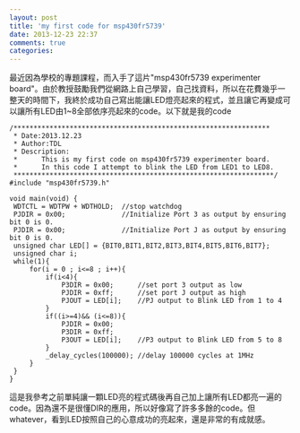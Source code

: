 ```yaml
---
layout: post
title: 'my first code for msp430fr5739'
date: 2013-12-23 22:37
comments: true
categories: 
---
```

最近因為學校的專題課程，而入手了這片"msp430fr5739 experimenter board"。由於教授鼓勵我們從網路上自己學習，自己找資料，所以在花費幾乎一整天的時間下，我終於成功自己寫出能讓LED燈亮起來的程式，並且讓它再變成可以讓所有LED由1~8全部依序亮起來的code。以下就是我的code
<!--more-->
	/****************************************************************
	 * Date:2013.12.23
	 * Author:TDL
	 * Description:
	 * 		This is my first code on msp430fr5739 experimenter board.
	 * 		In this code I attempt to blink the LED from LED1 to LED8.
	 *****************************************************************/
	#include "msp430fr5739.h"
	
	void main(void) {
	 WDTCTL = WDTPW + WDTHOLD;  //stop watchdog
	 PJDIR = 0x00; 				//Initialize Port 3 as output by ensuring bit 0 is 0.
	 PJDIR = 0x00; 				//Initialize Port J as output by ensuring bit 0 is 0.
	 unsigned char LED[] = {BIT0,BIT1,BIT2,BIT3,BIT4,BIT5,BIT6,BIT7};
	 unsigned char i;
	 while(1){
		 for(i = 0 ; i<=8 ; i++){
			 if(i<4){
				 P3DIR = 0x00; 		//set port 3 output as low
				 PJDIR = 0xff; 		//set port J output as high
				 PJOUT = LED[i];	//PJ output to Blink LED from 1 to 4
			 }
			 if((i>=4)&& (i<=8)){
				 PJDIR = 0x00;
				 P3DIR = 0xff;
				 P3OUT = LED[i];	//P3 output to Blink LED from 5 to 8
			 }
			 _delay_cycles(100000); //delay 100000 cycles at 1MHz
		 }
	 }
	}
這是我參考之前單純讓一顆LED亮的程式碼後再自己加上讓所有LED都亮一遍的code。因為還不是很懂DIR的應用，所以好像寫了許多多餘的code。但whatever，看到LED按照自己的心意成功的亮起來，還是非常的有成就感。